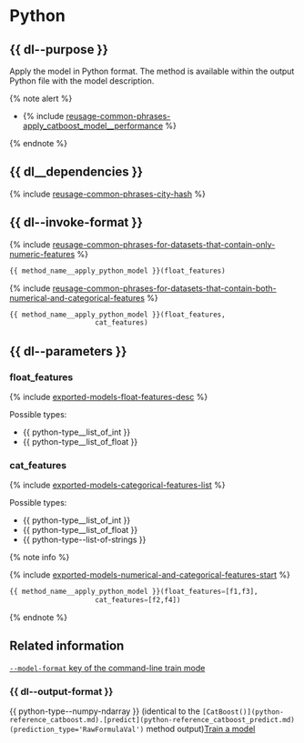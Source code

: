 # Python

## {{ dl--purpose }}
Apply the model in Python format. The method is available within the output Python file with the model description.

{% note alert %}

- {% include [reusage-common-phrases-apply_catboost_model__performance](../_includes/work_src/reusage-common-phrases/apply_catboost_model__performance.md) %}

{% endnote %}


## {{ dl__dependencies }}

{% include [reusage-common-phrases-city-hash](../_includes/work_src/reusage-common-phrases/city-hash.md) %}


## {{ dl--invoke-format }}

{% include [reusage-common-phrases-for-datasets-that-contain-only-numeric-features](../_includes/work_src/reusage-common-phrases/for-datasets-that-contain-only-numeric-features.md) %}


```python
{{ method_name__apply_python_model }}(float_features)
```

{% include [reusage-common-phrases-for-datasets-that-contain-both-numerical-and-categorical-features](../_includes/work_src/reusage-common-phrases/for-datasets-that-contain-both-numerical-and-categorical-features.md) %}


```python
{{ method_name__apply_python_model }}(float_features,
                     cat_features)
```

## {{ dl--parameters }}

### float_features


{% include [exported-models-float-features-desc](../_includes/work_src/reusage-common-phrases/float-features-desc.md) %}

Possible types:
- {{ python-type__list_of_int }}
- {{ python-type__list_of_float }}


### cat_features


{% include [exported-models-categorical-features-list](../_includes/work_src/reusage-common-phrases/categorical-features-list.md) %}

Possible types:
- {{ python-type__list_of_int }}
- {{ python-type__list_of_float }}
- {{ python-type--list-of-strings }}





{% note info %}

{% include [exported-models-numerical-and-categorical-features-start](../_includes/work_src/reusage-common-phrases/numerical-and-categorical-features-start.md) %}


```python
{{ method_name__apply_python_model }}(float_features=[f1,f3],
                     cat_features=[f2,f4])
```

{% endnote %}


## Related information

[`--model-format` key of the command-line train mode](../references/training-parameters/index.md#cli-reference_train-model)

### {{ dl--output-format }}

{{ python-type--numpy-ndarray }} (identical to the `[CatBoost()](python-reference_catboost.md).[predict](python-reference_catboost_predict.md)(prediction_type='RawFormulaVal')` method output)[Train a model](../references/training-parameters/index.md)
